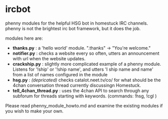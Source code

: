 ircbot
======

phenny modules for the helpful HSG bot in homestuck IRC channels.
phenny is not the brightest irc bot framework, but it does the job.

modules here are:

* **thanks.py** : a 'hello world' module.  ".thanks" -> "You're welcome."
* **notifier.py** : checks a website every so often, utters an
  announcement with url when the website updates.
* **crackship.py** : slightly more complicated example of a phenny module.
  Listens for '!ship' or '!ship name', and utters 'I ship name and name'
  from a list of names configured in the module
* **hsg.py** : *(depricated)* checks catalot.neet.tv/co/ for what should be the 
  4chan conversation thread currently discussingn Homestuck. 
* **tell_4chan_thread.py** : uses the 4chan API to search through any
  subforum for threads starting with keywords. (commands: !hsg, !cgl )

Please read phenny\_module\_howto.md and examine the existing modules
if you wish to make your own.

